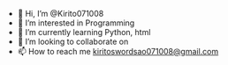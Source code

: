 - 👋 Hi, I’m @Kirito071008
- 👀 I’m interested in Programming
- 🌱 I’m currently learning Python, html
- 💞️ I’m looking to collaborate on 
- 📫 How to reach me kiritoswordsao071008@gmail.com

<!---
Kirito071008/Kirito071008 is a ✨ special ✨ repository because its `README.md` (this file) appears on your GitHub profile.
You can click the Preview link to take a look at your changes.
--->
